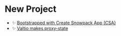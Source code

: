# New Project

- ✨ [Bootstrapped with Create Snowpack App (CSA)](https://www.snowpack.dev/tutorials/react)
- ✨ [Valtio makes proxy-state](https://github.com/pmndrs/valtio)
